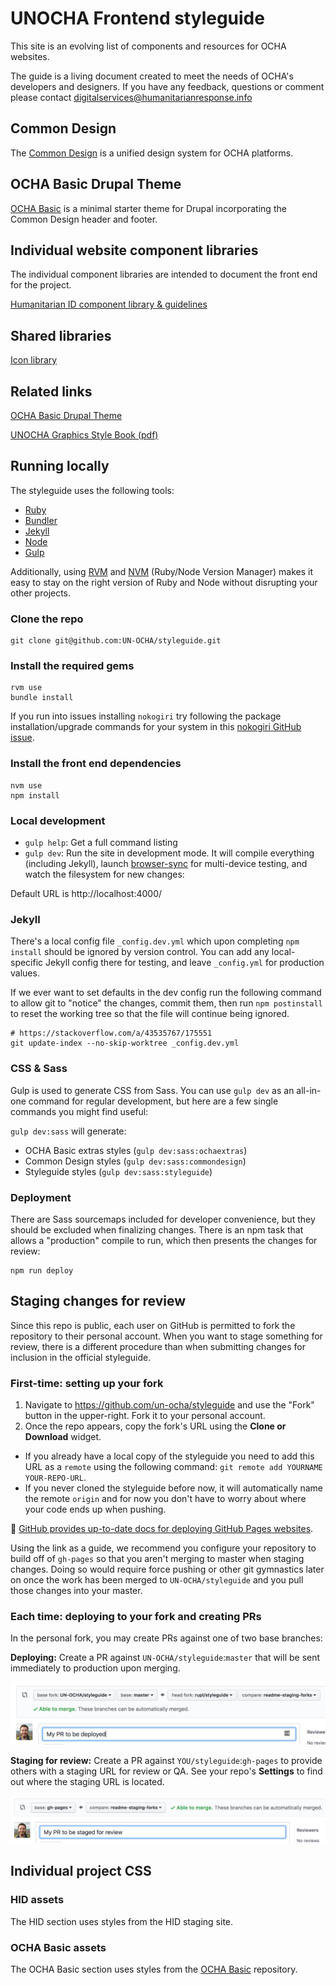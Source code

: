 # UNOCHA Frontend styleguide

This site is an evolving list of components and resources for OCHA websites.

The guide is a living document created to meet the needs of OCHA's developers and designers. If you have any feedback, questions or comment please contact digitalservices@humanitarianresponse.info

## Common Design

The [Common Design](https://un-ocha.github.io/styleguide/common-design) is a unified design system for OCHA platforms.

## OCHA Basic Drupal Theme

[OCHA Basic](https://un-ocha.github.io/styleguide/ocha) is a minimal starter theme for Drupal incorporating the Common Design header and footer.

## Individual website component libraries

The individual component libraries are intended to document the front end for the project.

[Humanitarian ID component library & guidelines](https://un-ocha.github.io/styleguide/hid)

## Shared libraries

[Icon library](https://un-ocha.github.io/styleguide/icons)

## Related links

[OCHA Basic Drupal Theme](https://github.com/UN-OCHA/ocha_basic)

[UNOCHA Graphics Style Book (pdf)](https://www.unocha.org/sites/unocha/files/dms/Documents/GraphicsStyleBook_for_public.pdf)

## Running locally

The styleguide uses the following tools:

* [Ruby](https://www.ruby-lang.org/en/)
* [Bundler](http://bundler.io/)
* [Jekyll](https://jekyllrb.com)
* [Node](https://nodejs.org/)
* [Gulp](https://gulpjs.com)

Additionally, using [RVM](https://rvm.io/) and [NVM](https://github.com/creationix/nvm) (Ruby/Node Version Manager) makes it easy to stay on the right version of Ruby and Node without disrupting your other projects.

### Clone the repo

```
git clone git@github.com:UN-OCHA/styleguide.git
```

### Install the required gems

```
rvm use
bundle install
```

If you run into issues installing `nokogiri` try following the package installation/upgrade commands for your system in this [nokogiri GitHub issue](https://github.com/sparklemotion/nokogiri/issues/1099).

### Install the front end dependencies

```
nvm use
npm install
```

### Local development

* `gulp help`: Get a full command listing
* `gulp dev`: Run the site in development mode. It will compile everything (including Jekyll), launch [browser-sync](https://browsersync.io) for multi-device testing, and watch the filesystem for new changes:

Default URL is http://localhost:4000/

### Jekyll

There's a local config file `_config.dev.yml` which upon completing `npm install` should be ignored by version control. You can add any local-specific Jekyll config there for testing, and leave `_config.yml` for production values.

If we ever want to set defaults in the dev config run the following command to allow git to "notice" the changes, commit them, then run `npm postinstall` to reset the working tree so that the file will continue being ignored.

```
# https://stackoverflow.com/a/43535767/175551
git update-index --no-skip-worktree _config.dev.yml
```

### CSS & Sass

Gulp is used to generate CSS from Sass. You can use `gulp dev` as an all-in-one command for regular development, but here are a few single commands you might find useful:

`gulp dev:sass` will generate:

* OCHA Basic extras styles (`gulp dev:sass:ochaextras`)
* Common Design styles (`gulp dev:sass:commondesign`)
* Styleguide styles (`gulp dev:sass:styleguide`)

### Deployment

There are Sass sourcemaps included for developer convenience, but they should be excluded when finalizing changes. There is an npm task that allows a "production" compile to run, which then presents the changes for review:

```
npm run deploy
```

## Staging changes for review

Since this repo is public, each user on GitHub is permitted to fork the repository to their personal account. When you want to stage something for review, there is a different procedure than when submitting changes for inclusion in the official styleguide.

### First-time: setting up your fork

1. Navigate to https://github.com/un-ocha/styleguide and use the "Fork" button in the upper-right. Fork it to your personal account.
2. Once the repo appears, copy the fork's URL using the **Clone or Download** widget.
  * If you already have a local copy of the styleguide you need to add this URL as a `remote` using the following command: `git remote add YOURNAME YOUR-REPO-URL`.
  * If you never cloned the styleguide before now, it will automatically name the remote `origin` and for now you don't have to worry about where your code ends up when pushing.

:link: [GitHub provides up-to-date docs for deploying GitHub Pages websites](https://help.github.com/articles/configuring-a-publishing-source-for-github-pages/#default-source-settings-for-repositories-without-the-username-naming-scheme).

Using the link as a guide, we recommend you configure your repository to build off of `gh-pages` so that you aren't merging to master when staging changes. Doing so would require force pushing or other git gymnastics later on once the work has been merged to `UN-OCHA/styleguide` and you pull those changes into your master.

### Each time: deploying to your fork and creating PRs

In the personal fork, you may create PRs against one of two base branches:

**Deploying:** Create a PR against `UN-OCHA/styleguide`:`master` that will be sent immediately to production upon merging.

![Example of a cross-fork PR](_readme/github-pr-deploy.png)

**Staging for review:** Create a PR against `YOU/styleguide`:`gh-pages` to provide others with a staging URL for review or QA. See your repo's **Settings** to find out where the staging URL is located.

![Example of an internal PR to a personal gh-pages branch](_readme/github-pr-stage.png)


## Individual project CSS

### HID assets

The HID section uses styles from the HID staging site.

### OCHA Basic assets

The OCHA Basic section uses styles from the [OCHA Basic](https://github.com/un-ocha/ocha_basic) repository.
